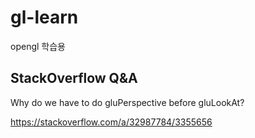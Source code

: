 # gl-learn
opengl 학습용

## StackOverflow Q&A

Why do we have to do gluPerspective before gluLookAt?

https://stackoverflow.com/a/32987784/3355656
